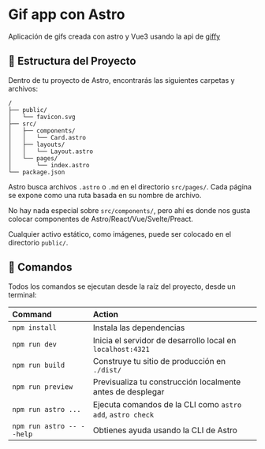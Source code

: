 # Gif app con Astro

Aplicación de gifs creada con astro y Vue3 usando la api de [giffy]('https://developers.giphy.com')

## 🚀 Estructura del Proyecto

Dentro de tu proyecto de Astro, encontrarás las siguientes carpetas y archivos:

```text
/
├── public/
│   └── favicon.svg
├── src/
│   ├── components/
│   │   └── Card.astro
│   ├── layouts/
│   │   └── Layout.astro
│   └── pages/
│       └── index.astro
└── package.json
```

Astro busca archivos `.astro` o `.md` en el directorio `src/pages/`. Cada página se expone como una ruta basada en su nombre de archivo.

No hay nada especial sobre `src/components/`, pero ahí es donde nos gusta colocar componentes de Astro/React/Vue/Svelte/Preact.

Cualquier activo estático, como imágenes, puede ser colocado en el directorio `public/`.

## 🧞 Comandos

Todos los comandos se ejecutan desde la raíz del proyecto, desde un terminal:

| Command                   | Action                                                     |
| :------------------------ | :--------------------------------------------------------- |
| `npm install`             | Instala las dependencias                                   |
| `npm run dev`             | Inicia el servidor de desarrollo local en `localhost:4321` |
| `npm run build`           | Construye tu sitio de producción en `./dist/`              |
| `npm run preview`         | Previsualiza tu construcción localmente antes de desplegar |
| `npm run astro ...`       | Ejecuta comandos de la CLI como `astro add`, `astro check` |
| `npm run astro -- --help` | Obtienes ayuda usando la CLI de Astro                      |
